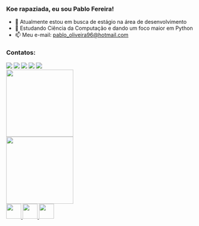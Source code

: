 ### Koe rapaziada, eu sou Pablo Fereira!

- 🔭 Atualmente estou em busca de estágio na área de desenvolvimento
- 🌱 Estudando Ciência da Computação e dando um foco maior em Python
- 📫 Meu e-mail: pablo_oliveira96@hotmail.com
### Contatos:

<div>
<a href="https://www.youtube.com/channel/UCeC9IuwjCl-w3dbLYF2NAMw" target="_blank"><img src="https://img.shields.io/badge/YouTube-FF0000?style=for-the-badge&logo=youtube&logoColor=white" target="_blank"></a>
<a href="https://www.instagram.com/ferreiraopablo/" target="_blank"><img src="https://img.shields.io/badge/-Instagram-%23E4405F?style=for-the-badge&logo=instagram&logoColor=white" target="_blank"></a>
<a href="https://www.twitch.tv/gattoruto" target="_blank"><img src="https://img.shields.io/badge/Twitch-9146FF?style=for-the-badge&logo=twitch&logoColor=white" target="_blank"></a>
<a href="https://www.linkedin.com/in/pablo-o-ferreira/" target="_blank"><img src="https://img.shields.io/badge/-LinkedIn-%230077B5?style=for-the-badge&logo=linkedin&logoColor=white" target="_blank"></a>   
<a href="https://steamcommunity.com/profiles/76561198136306921/" target="_blank"><img src="https://img.shields.io/badge/Steam-000000?style=for-the-badge&logo=steam&logoColor=white" target="_blank"></a>
</div>

<div>
<a href="https://github.com/pablooferreira">
  <img height="180em" src="https://github-readme-stats.vercel.app/api/top-langs/?username=pablooferreira&layout=compact&langs_count=7&theme=dracula"/> 
</div>
<div>
  <img height="180em" src="https://github-readme-stats.vercel.app/api?username=pablooferreira&show_icons=true&theme=dracula&include_all_commits=true&count_private=true"/>
</div>

<div>
  <img src="https://cdn.jsdelivr.net/gh/devicons/devicon/icons/python/python-original.svg" width="40" height="40" />
  <img src="https://cdn.jsdelivr.net/gh/devicons/devicon/icons/premierepro/premierepro-original.svg" width="40" height="40" />
  <img src="https://cdn.jsdelivr.net/gh/devicons/devicon/icons/photoshop/photoshop-line.svg" width="40" height="40" />


  
</div>
